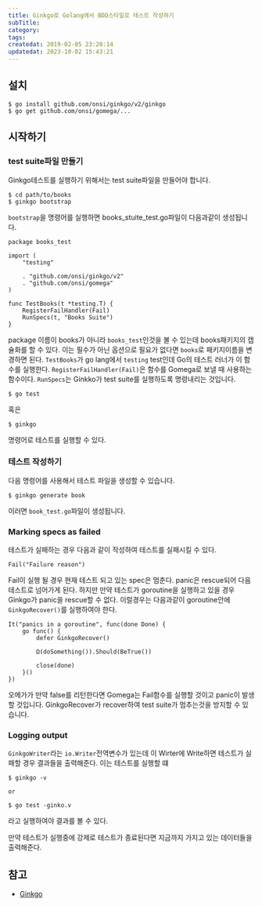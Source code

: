 ```yaml
---
title: Ginkgo로 Golang에서 BDD스타일로 테스트 작성하기
subTitle:
category: 
tags: 
createdat: 2019-02-05 23:20:14
updatedat: 2023-10-02 15:43:21
---
```


## 설치

```
$ go install github.com/onsi/ginkgo/v2/ginkgo
$ go get github.com/onsi/gomega/...
```

## 시작하기

### test suite파일 만들기

Ginkgo테스트를 실행하기 위해서는 test suite파일을 만들어야 합니다.

```
$ cd path/to/books
$ ginkgo bootstrap
```

`bootstrap`을 명령어를 실행하면 books_stuite_test.go파일이 다음과같이 생성됩니다.

```
package books_test

import (
    "testing"

    . "github.com/onsi/ginkgo/v2"
    . "github.com/onsi/gomega"
)

func TestBooks(t *testing.T) {
    RegisterFailHandler(Fail)
    RunSpecs(t, "Books Suite")
}
```

package 이름이 books가 아니라 `books_test`인것을 볼 수 있는데 books패키지의 캡슐화를 할 수 있다.
이는 필수가 아닌 옵션으로 필요가 없다면 `books`로 패키지이름을 변경하면 된다.
`TestBooks`가 go lang에서 `testing` test인데 Go의 테스트 러너가 이 함수를 실행한다.
`RegisterFailHandler(Fail)`은 함수를 Gomega로 보낼 때 사용하는 함수이다.
`RunSpecs`는 Ginkko가 test suite를 실행하도록 명령내리는 것입니다. 

```
$ go test
```

혹은

```
$ ginkgo
```

명령어로 테스트를 실행할 수 있다.

### 테스트 작성하기

다음 명령어를 사용해서 테스트 파일을 생성할 수 있습니다.

```
$ ginkgo generate book
```

이러면 `book_test.go`파일이 생성됩니다.

### Marking specs as failed

테스트가 실패하는 경우 다음과 같이 작성하여 테스트를 실패시킬 수 있다.
```
Fail("Failure reason")
```

Fail이 실행 될 경우 현재 테스트 되고 있는 spec은 멈춘다. panic은 rescue되어 다음 테스트로 넘어가게 된다.
하지만 만약 테스트가 goroutine을 실행하고 있을 경우 Ginkgo가 panic을 rescue할 수 없다.
이럴경우는 다음과같이 goroutine안에 `GinkgoRecover()`를 실행하여야 한다.

```
It("panics in a goroutine", func(done Done) {
    go func() {
        defer GinkgoRecover()

        Ω(doSomething()).Should(BeTrue())

        close(done)
    }()
})
```

오메가가 만약 false를 리턴한다면 Gomega는 Fail함수를 실행할 것이고 panic이 발생할 것입니다. GinkgoRecover가 recover하여 test suite가 멈추는것을
방지할 수 있습니다.

### Logging output
`GinkgoWriter`라는 `io.Writer`전역변수가 있는데 이 Wirter에 Write하면 테스트가 실패할 경우 결과들을 출력해준다. 이는 테스트를 실행할 떄
```
$ ginkgo -v 

or

$ go test -ginko.v
```

라고 실행하여야 결과를 볼 수 있다.

만약 테스트가 실행중에 강제로 테스트가 종료된다면 지금까지 가지고 있는 데이터들을 출력해준다.

## 참고

- [Ginkgo](https://onsi.github.io/ginkgo)
